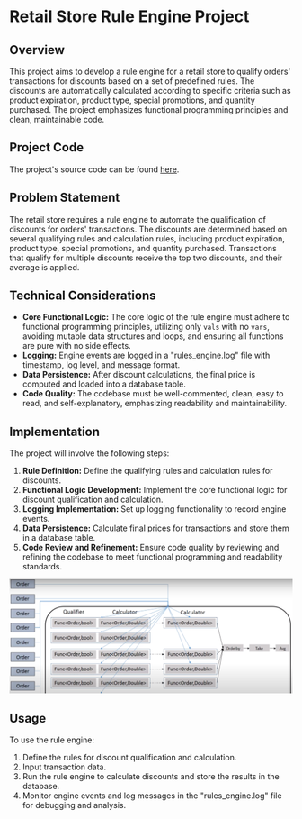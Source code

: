 # Retail Store Rule Engine Project

## Overview
This project aims to develop a rule engine for a retail store to qualify orders' transactions for discounts based on a set of predefined rules. The discounts are automatically calculated according to specific criteria such as product expiration, product type, special promotions, and quantity purchased. The project emphasizes functional programming principles and clean, maintainable code.

## Project Code
The project's source code can be found [here](https://github.com/MarkSamuell/Retail-Rule-Engine-with-Scala/tree/master/src/main/scala).

## Problem Statement
The retail store requires a rule engine to automate the qualification of discounts for orders' transactions. The discounts are determined based on several qualifying rules and calculation rules, including product expiration, product type, special promotions, and quantity purchased. Transactions that qualify for multiple discounts receive the top two discounts, and their average is applied.

## Technical Considerations
- **Core Functional Logic:** The core logic of the rule engine must adhere to functional programming principles, utilizing only `vals` with no `vars`, avoiding mutable data structures and loops, and ensuring all functions are pure with no side effects.
- **Logging:** Engine events are logged in a "rules_engine.log" file with timestamp, log level, and message format.
- **Data Persistence:** After discount calculations, the final price is computed and loaded into a database table.
- **Code Quality:** The codebase must be well-commented, clean, easy to read, and self-explanatory, emphasizing readability and maintainability.

## Implementation
The project will involve the following steps:
1. **Rule Definition:** Define the qualifying rules and calculation rules for discounts.
2. **Functional Logic Development:** Implement the core functional logic for discount qualification and calculation.
3. **Logging Implementation:** Set up logging functionality to record engine events.
4. **Data Persistence:** Calculate final prices for transactions and store them in a database table.
5. **Code Review and Refinement:** Ensure code quality by reviewing and refining the codebase to meet functional programming and readability standards.

![alt text](process.png)


## Usage
To use the rule engine:
1. Define the rules for discount qualification and calculation.
2. Input transaction data.
3. Run the rule engine to calculate discounts and store the results in the database.
4. Monitor engine events and log messages in the "rules_engine.log" file for debugging and analysis.

